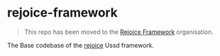 # rejoice-framework

> This repo has been moved to the [Rejoice Framework](https://github.com/rejoice-framework/framework) organisation.

The Base codebase of the [rejoice](https://github.com/prinx/rejoice) Ussd framework.
